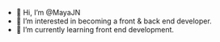 - 👋 Hi, I’m @MayaJN
- 👀 I’m interested in becoming a front & back end developer.
- 🌱 I’m currently learning front end development.

<!---
MayaJN/MayaJN is a ✨ special ✨ repository because its `README.md` (this file) appears on your GitHub profile.
You can click the Preview link to take a look at your changes.
--->
